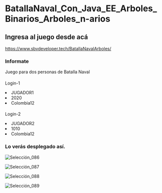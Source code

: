 # BatallaNaval_Con_Java_EE_Arboles_Binarios_Arboles_n-arios

## Ingresa al juego desde acá

https://www.sbvdeveloper.tech/BatallaNavalArboles/

### Informate
Juego para dos personas de Batalla Naval

####
Login-1
<li>
JUGADOR1
  </li>
<li>
2020
  </li>
<li>
Colombia12
</li>

####
Login-2
<li>
JUGADOR2
  </li>
<li>
1010
  </li>
<li>
Colombia12
</li>

### Lo verás desplegado así.


![Selección_086](https://user-images.githubusercontent.com/38901171/98980282-6461a480-24ea-11eb-8620-9a8de8557a2d.jpg)


![Selección_087](https://user-images.githubusercontent.com/38901171/98980307-6deb0c80-24ea-11eb-8d52-a2c8fa74b96e.jpg)


![Selección_088](https://user-images.githubusercontent.com/38901171/98980330-76434780-24ea-11eb-963d-240359746f7d.jpg)


![Selección_089](https://user-images.githubusercontent.com/38901171/98980411-93781600-24ea-11eb-8f69-51344cd59cfc.jpg)


